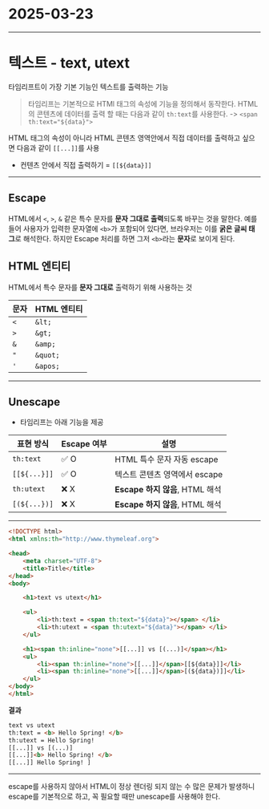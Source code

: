 # 2025-03-23
---

# 텍스트 - text, utext
타임리프트이 가장 기본 기능인 텍스트를 출력하는 기능

> 타임리프는 기본적으로 HTMl 태그의 속성에 기능을 정의해서 동작한다. HTML의 콘텐츠에 데이터를 출력 할 때는 다음과 같이
`th:text`를 사용한다. -> `<span th:text="${data}">`

HTML 태그의 속성이 아니라 HTML 콘텐츠 영역안에서 직접 데이터를 출력하고 싶으면 다음과 같이 `[[...]]`를 사용
- 컨텐츠 안에서 직접 출력하기 = `[[${data}]]`

---

## Escape
HTML에서 `<`, `>`, `&` 같은 특수 문자를 **문자 그대로 출력**되도록 바꾸는 것을 말한다.
예를 들어 사용자가 입력한 문자열에 `<b>`가 포함되어 있다면, 브라우저는 이를 **굵은 글씨 태그**로 해석한다. 
하지만 Escape 처리를 하면 그저 `<b>`라는 **문자**로 보이게 된다.


## HTML 엔티티
HTML에서 특수 문자를 **문자 그대로** 출력하기 위해 사용하는 것

| 문자   | HTML 엔티티 |
|--------|-------------|
| `<`    | `&lt;`      |
| `>`    | `&gt;`      |
| `&`    | `&amp;`     |
| `"`    | `&quot;`    |
| `'`    | `&apos;`    |

---

## Unescape 
- 타임리프는 아래 기능을 제공

| 표현 방식         | Escape 여부 | 설명                          |
|------------------|-------------|-------------------------------|
| `th:text`        | ✅ O         | HTML 특수 문자 자동 escape     |
| `[[${...}]]`     | ✅ O         | 텍스트 콘텐츠 영역에서 escape  |
| `th:utext`       | ❌ X         | **Escape 하지 않음**, HTML 해석 |
| `[(${...})]`     | ❌ X         | **Escape 하지 않음**, HTML 해석 |

---

```html
<!DOCTYPE html>
<html xmlns:th="http://www.thymeleaf.org">

<head>
    <meta charset="UTF-8">
    <title>Title</title>
</head>
<body>

    <h1>text vs utext</h1>

    <ul>
        <li>th:text = <span th:text="${data}"></span> </li>
        <li>th:utext = <span th:utext="${data}"></span> </li>
    </ul>

    <h1><span th:inline="none">[[...]] vs [(...)]</span></h1>
    <ul>
        <li><span th:inline="none">[[...]]</span>[[${data}]]</li>
        <li><span th:inline="none">[[...]]</span>[(${data})]]</li>
    </ul>
</body>
</html>
```

**결과**
```html
text vs utext
th:text = <b> Hello Spring! </b>
th:utext = Hello Spring!
[[...]] vs [(...)]
[[...]]<b> Hello Spring! </b>
[[...]] Hello Spring! ]
```

---
escape를 사용하지 않아서 HTML이 정상 렌더링 되지 않는 수 많은 문제가 발생하니 escape를 기본적으로 하고,
꼭 필요할 때만 unescape를 사용해야 한다. 
